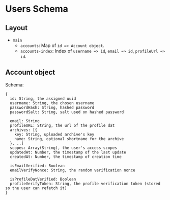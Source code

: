 # Users Schema

## Layout

 - `main`
   - `accounts`: Map of `id => Account object`.
   - `accounts-index`: Index of `username => id`, `email => id`, `profileUrl => id`.

## Account object

Schema:

```
{
  id: String, the assigned uuid
  username: String, the chosen username
  passwordHash: String, hashed password
  passwordSalt: String, salt used on hashed password

  email: String
  profileURL: String, the url of the profile dat
  archives: [{
    key: String, uploaded archive's key
    name: String, optional shortname for the archive
  }, ..]
  scopes: Array(String), the user's access scopes
  updatedAt: Number, the timestamp of the last update
  createdAt: Number, the timestamp of creation time
  
  isEmailVerified: Boolean
  emailVerifyNonce: String, the random verification nonce

  isProfileDatVerified: Boolean
  profileVerifyToken: String, the profile verification token (stored so the user can refetch it)
}
```